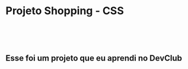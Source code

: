 <h1>Projeto Shopping - CSS</h1>
<br>
<br>
<br>
<h2>Esse foi um projeto que eu aprendi no DevClub</h2>

